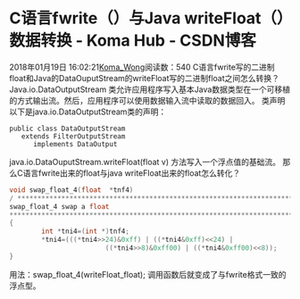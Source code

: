 # C语言fwrite（）与Java writeFloat（）数据转换 - Koma Hub - CSDN博客
2018年01月19日 16:02:21[Koma_Wong](https://me.csdn.net/Rong_Toa)阅读数：540
C语言fwrite写的二进制float和Java的DataOuputStream的writeFloat写的二进制float之间怎么转换？
Java.io.DataOutputStream 类允许应用程序写入基本Java数据类型在一个可移植的方式输出流。然后，应用程序可以使用数据输入流中读取的数据回入。
类声明
以下是java.io.DataOutputStream类的声明：
```
public class DataOutputStream
   extends FilterOutputStream
      implements DataOutput
```
java.io.DataOuputStream.writeFloat(float v) 方法写入一个浮点值的基础流。
那么C语言fwrite出来的float与java writeFloat出来的float怎么转化？
```cpp
void swap_float_4(float  *tnf4)
/ **************************************************************************
swap_float_4 swap a float
*************************************************************************** /
{
        int *tni4=(int *)tnf4;
        *tni4=(((*tni4>>24)&0xff) | ((*tni4&0xff)<<24) |
                        ((*tni4>>8)&0xff00) | ((*tni4&0xff00)<<8));
}
```
用法：swap_float_4(writeFloat_float);
调用函数后就变成了与fwrite格式一致的浮点型。
